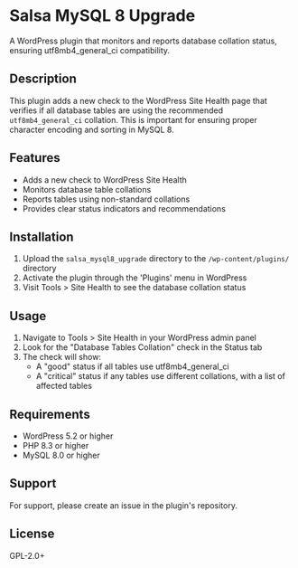 # Salsa MySQL 8 Upgrade

A WordPress plugin that monitors and reports database collation status, ensuring utf8mb4_general_ci compatibility.

## Description

This plugin adds a new check to the WordPress Site Health page that verifies if all database tables are using the recommended `utf8mb4_general_ci` collation. This is important for ensuring proper character encoding and sorting in MySQL 8.

## Features

- Adds a new check to WordPress Site Health
- Monitors database table collations
- Reports tables using non-standard collations
- Provides clear status indicators and recommendations

## Installation

1. Upload the `salsa_mysql8_upgrade` directory to the `/wp-content/plugins/` directory
2. Activate the plugin through the 'Plugins' menu in WordPress
3. Visit Tools > Site Health to see the database collation status

## Usage

1. Navigate to Tools > Site Health in your WordPress admin panel
2. Look for the "Database Tables Collation" check in the Status tab
3. The check will show:
   - A "good" status if all tables use utf8mb4_general_ci
   - A "critical" status if any tables use different collations, with a list of affected tables

## Requirements

- WordPress 5.2 or higher
- PHP 8.3 or higher
- MySQL 8.0 or higher

## Support

For support, please create an issue in the plugin's repository.

## License

GPL-2.0+ 